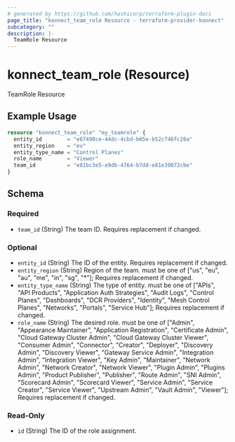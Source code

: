 ```yaml
---
# generated by https://github.com/hashicorp/terraform-plugin-docs
page_title: "konnect_team_role Resource - terraform-provider-konnect"
subcategory: ""
description: |-
  TeamRole Resource
---
```


# konnect_team_role (Resource)

TeamRole Resource

## Example Usage

```terraform
resource "konnect_team_role" "my_teamrole" {
  entity_id        = "e67490ce-44dc-4cbd-b65e-b52c746fc26a"
  entity_region    = "eu"
  entity_type_name = "Control Planes"
  role_name        = "Viewer"
  team_id          = "e81bc3e5-e9db-4764-b7dd-e81e39072cbe"
}
```

<!-- schema generated by tfplugindocs -->
## Schema

### Required

- `team_id` (String) The team ID. Requires replacement if changed.

### Optional

- `entity_id` (String) The ID of the entity. Requires replacement if changed.
- `entity_region` (String) Region of the team. must be one of ["us", "eu", "au", "me", "in", "sg", "*"]; Requires replacement if changed.
- `entity_type_name` (String) The type of entity. must be one of ["APIs", "API Products", "Application Auth Strategies", "Audit Logs", "Control Planes", "Dashboards", "DCR Providers", "Identity", "Mesh Control Planes", "Networks", "Portals", "Service Hub"]; Requires replacement if changed.
- `role_name` (String) The desired role. must be one of ["Admin", "Appearance Maintainer", "Application Registration", "Certificate Admin", "Cloud Gateway Cluster Admin", "Cloud Gateway Cluster Viewer", "Consumer Admin", "Connector", "Creator", "Deployer", "Discovery Admin", "Discovery Viewer", "Gateway Service Admin", "Integration Admin", "Integration Viewer", "Key Admin", "Maintainer", "Network Admin", "Network Creator", "Network Viewer", "Plugin Admin", "Plugins Admin", "Product Publisher", "Publisher", "Route Admin", "SNI Admin", "Scorecard Admin", "Scorecard Viewer", "Service Admin", "Service Creator", "Service Viewer", "Upstream Admin", "Vault Admin", "Viewer"]; Requires replacement if changed.

### Read-Only

- `id` (String) The ID of the role assignment.
